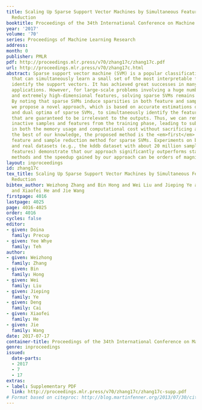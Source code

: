 ```yaml
---
title: Scaling Up Sparse Support Vector Machines by Simultaneous Feature and Sample
  Reduction
booktitle: Proceedings of the 34th International Conference on Machine Learning
year: '2017'
volume: '70'
series: Proceedings of Machine Learning Research
address: 
month: 0
publisher: PMLR
pdf: http://proceedings.mlr.press/v70/zhang17c/zhang17c.pdf
url: http://proceedings.mlr.press/v70/zhang17c.html
abstract: Sparse support vector machine (SVM) is a popular classification technique
  that can simultaneously learn a small set of the most interpretable features and
  identify the support vectors. It has achieved great successes in many real-world
  applications. However, for large-scale problems involving a huge number of samples
  and extremely high-dimensional features, solving sparse SVMs remains challenging.
  By noting that sparse SVMs induce sparsities in both feature and sample spaces,
  we propose a novel approach, which is based on accurate estimations of the primal
  and dual optima of sparse SVMs, to simultaneously identify the features and samples
  that are guaranteed to be irrelevant to the outputs. Thus, we can remove the identified
  inactive samples and features from the training phase, leading to substantial savings
  in both the memory usage and computational cost without sacrificing accuracy. To
  the best of our knowledge, the proposed method is the <em>first</em> <em>static</em>
  feature and sample reduction method for sparse SVMs. Experiments on both synthetic
  and real datasets (e.g., the kddb dataset with about 20 million samples and 30 million
  features) demonstrate that our approach significantly outperforms state-of-the-art
  methods and the speedup gained by our approach can be orders of magnitude.
layout: inproceedings
id: zhang17c
tex_title: Scaling Up Sparse Support Vector Machines by Simultaneous Feature and Sample
  Reduction
bibtex_author: Weizhong Zhang and Bin Hong and Wei Liu and Jieping Ye and Deng Cai
  and Xiaofei He and Jie Wang
firstpage: 4016
lastpage: 4025
page: 4016-4025
order: 4016
cycles: false
editor:
- given: Doina
  family: Precup
- given: Yee Whye
  family: Teh
author:
- given: Weizhong
  family: Zhang
- given: Bin
  family: Hong
- given: Wei
  family: Liu
- given: Jieping
  family: Ye
- given: Deng
  family: Cai
- given: Xiaofei
  family: He
- given: Jie
  family: Wang
date: 2017-07-17
container-title: Proceedings of the 34th International Conference on Machine Learning
genre: inproceedings
issued:
  date-parts:
  - 2017
  - 7
  - 17
extras:
- label: Supplementary PDF
  link: http://proceedings.mlr.press/v70/zhang17c/zhang17c-supp.pdf
# Format based on citeproc: http://blog.martinfenner.org/2013/07/30/citeproc-yaml-for-bibliographies/
---
```

